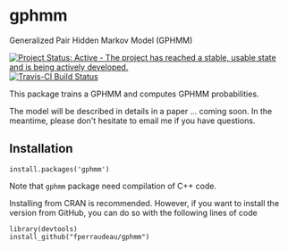 # gphmm
Generalized Pair Hidden Markov Model (GPHMM)

[![Project Status: Active - The project has reached a stable, usable state and is being actively developed.](http://www.repostatus.org/badges/latest/active.svg)](http://www.repostatus.org/#active)
[![Travis-CI Build Status](https://travis-ci.org/fperraudeau/gphmm.svg?branch=master)](https://travis-ci.org/fperraudeau/gphmm)

This package trains a GPHMM and computes GPHMM probabilities.

The model will be described in details in a paper ... coming soon. In the meantime, please don't hesitate to email me if you have questions.

## Installation

```{r}
install.packages('gphmm')
```

Note that `gphmm` package need compilation of C++ code.

Installing from CRAN is recommended. However, if you want to install the version from GitHub, you can do so with the following lines of code

```{r}
library(devtools)
install_github("fperraudeau/gphmm")
```
